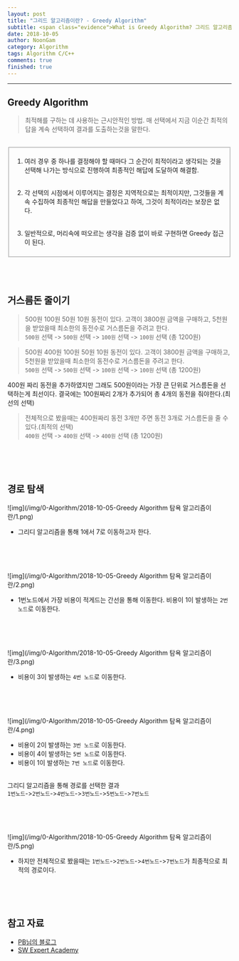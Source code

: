 ```yaml
---
layout: post
title: "그리드 알고리즘이란? - Greedy Algorithm"
subtitle: <span class="evidence">What is Greedy Algorithm? 그리드 알고리즘을 알아보자.</span>
date: 2018-10-05
author: NoonGam
category: Algorithm
tags: Algorithm C/C++
comments: true
finished: true
---
```


---

## Greedy Algorithm

> 최적해를 구하는 데 사용하는 근시안적인 방법. 매 선택에서 지금 이순간 최적의 답을 계속 선택하여 결과를 도출하는것을 말한다.

<br>
<fieldset id="gpg-fieldset">

1. 여러 경우 중 하나를 결정해야 할 때마다 그 순간이 최적이라고 생각되는 것을 선택해 나가는 방식으로 진행하여 최종적인 해답에 도달하여 해결함.<br><br>

2. 각 선택의 시점에서 이루어지는 결정은 지역적으로는 최적이지만, 그것들을 계속 수집하여 최종적인 해답을 만들었다고 하여, 그것이 최적이라는 보장은 없다.<br><br>

3. 일반적으로, 머리속에 떠오르는 생각을 검증 없이 바로 구현하면 Greedy 접근이 된다.

</fieldset>
<br><br><br>



## 거스름돈 줄이기



> 500원 100원 50원 10원 동전이 있다. 고객이 3800원 금액을 구매하고, 5천원을 받았을때
최소한의 동전수로 거스름돈을 주려고 한다.<br>
`500원` 선택 -> `500원` 선택 -> `100원` 선택 -> `100원` 선택  (총 1200원)


> 500원 400원 100원 50원 10원 동전이 있다. 고객이 3800원 금액을 구매하고, 5천원을 받았을때
최소한의 동전수로 거스름돈을 주려고 한다.<br>
`500원` 선택 -> `500원` 선택 -> `100원` 선택 -> `100원` 선택  (총 1200원)

<a>400원 짜리 동전을 추가하였지만 그래도 500원이라는 가장 큰 단위로 거스름돈을 선택하는게 최선이다. 결국에는 100원짜리 2개가 추가되어 총 4개의 동전을 줘야한다.(최선의 선택) </a><br>

> 전체적으로 봤을때는 400원짜리 동전 3개만 주면 동전 3개로 거스름돈을 줄 수 있다.(최적의 선택)<br>
`400원` 선택 -> `400원` 선택 -> `400원` 선택 (총 1200원)

<br><br><br>

## 경로 탐색


![img](/img/0-Algorithm/2018-10-05-Greedy Algorithm 탐욕 알고리즘이란/1.png)
- 그리디 알고리즘을 통해 1에서 7로 이동하고자 한다.

<br><br><br>

![img](/img/0-Algorithm/2018-10-05-Greedy Algorithm 탐욕 알고리즘이란/2.png)
- 1번노드에서 가장 비용이 적게드는 간선을 통해 이동한다.
비용이 1이 발생하는 `2번 노드`로 이동한다.


<br><br><br>

![img](/img/0-Algorithm/2018-10-05-Greedy Algorithm 탐욕 알고리즘이란/3.png)
- 비용이 3이 발생하는 `4번 노드`로 이동한다.


<br><br><br>

![img](/img/0-Algorithm/2018-10-05-Greedy Algorithm 탐욕 알고리즘이란/4.png)
- 비용이 2이 발생하는 `3번 노드`로 이동한다.
- 비용이 4이 발생하는 `5번 노드`로 이동한다.
- 비용이 1이 발생하는 `7번 노드`로 이동한다.
<br><br>

그리디 알고리즘을 통해 경로를 선택한 결과<br>
`1번노드`->`2번노드`->`4번노드`->`3번노드`->`5번노드`->`7번노드`


<br><br><br>

![img](/img/0-Algorithm/2018-10-05-Greedy Algorithm 탐욕 알고리즘이란/5.png)
- 하지만 전체적으로 봤을때는 `1번노드`->`2번노드`->`4번노드`->`7번노드`가 최종적으로
최적의 경로이다.


<br><br><br>

## 참고 자료
* [PB님의 블로그](http://blog.naver.com/PostList.nhn?blogId=foat3376)
* [SW Expert Academy](https://www.swexpertacademy.com)
